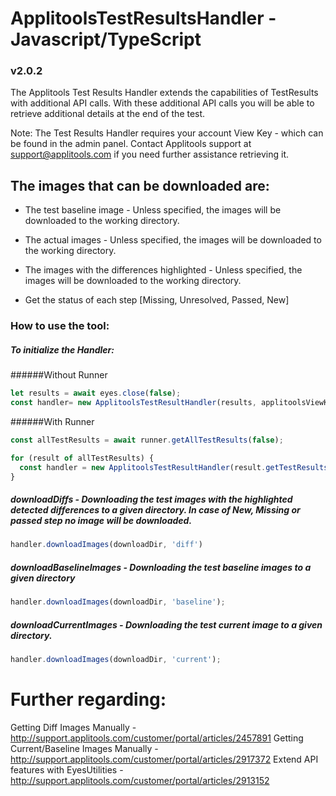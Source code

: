 # ApplitoolsTestResultsHandler - Javascript/TypeScript
### v2.0.2

The Applitools Test Results Handler extends the capabilities of TestResults with additional API calls.
With these additional API calls you will be able to retrieve additional details at the end of the test.

Note: The Test Results Handler requires your account View Key - which can be found in the admin panel. Contact Applitools support at support@applitools.com if you need further assistance retrieving it.

## The images that can be downloaded are:

- The test baseline image - Unless specified, the images will be downloaded to the working directory.

- The actual images - Unless specified, the images will be downloaded to the working directory.

- The images with the differences highlighted - Unless specified, the images will be downloaded to the working directory.

- Get the status of each step [Missing, Unresolved, Passed, New]

### How to use the tool:

##### To initialize the Handler:

######Without Runner

```javascript
let results = await eyes.close(false);
const handler= new ApplitoolsTestResultHandler(results, applitoolsViewKey);
```

######With Runner
```javascript
const allTestResults = await runner.getAllTestResults(false);

for (result of allTestResults) {
  const handler = new ApplitoolsTestResultHandler(result.getTestResults(), applitoolsViewKey);
}
```

##### **downloadDiffs** -  Downloading the test images with the highlighted detected differences to a given directory. In case of New, Missing or passed step no image will be downloaded.
```javascript
handler.downloadImages(downloadDir, 'diff')
```

##### **downloadBaselineImages** -  Downloading the test baseline images to a given directory
```javascript
handler.downloadImages(downloadDir, 'baseline');
```

##### **downloadCurrentImages** -  Downloading the test current image to a given directory.
```javascript
handler.downloadImages(downloadDir, 'current');
```

# Further regarding:

Getting Diff Images Manually - http://support.applitools.com/customer/portal/articles/2457891
Getting Current/Baseline Images Manually - http://support.applitools.com/customer/portal/articles/2917372
Extend API features with EyesUtilities - http://support.applitools.com/customer/portal/articles/2913152
